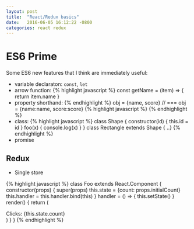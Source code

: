 ```yaml
---
layout: post
title:  "React/Redux basics"
date:   2016-06-05 16:12:22 -0800
categories: react redux
---
```


# ES6 Prime
Some ES6 new features that I think are immediately useful:
 - variable declaraton: `const`, `let`
 - arrow function:
{% highlight javascript %}
    const getName = (item) => { return item.name } 
 - property shorthand:
{% endhighlight %}
    obj = {name, score} // === obj = {name:name, score:score}
{% highlight javascript %}
{% endhighlight %}
 - class:
{% highlight javascript %}
class Shape {
    constructor(id) {
        this.id = id
    }
    foo(x) {
        console.log(x)
    }
}
class Rectangle extends Shape { ..}
{% endhighlight %}
 - promise

## Redux
- Single store

{% highlight javascript %}
class Foo extends React.Component {
    constructor(props) {
        super(props)
        this.state = {count: props.initialCount}
        this.handler = this.handler.bind(this)
    }
    handler = () => {
        this.setState()
    }
    render() {
        return (
            <div onClick={this.handler}>
                Clicks: {this.state.count}
            </div>
        )
    }
}
{% endhighlight %}
